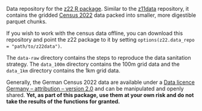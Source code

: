 Data repository for the [z22 R package](https://github.com/jslth/z22). Similar
to the [z11data](https://github.com/stefanjuenger/z11data) repository, it
contains the gridded
[Census 2022](https://www.zensus2022.de/DE/Ergebnisse-des-Zensus/gitterzellen.html)
data packed into smaller, more digestible parquet chunks. 

If you wish to work with the census data offline, you can download this
repository and point the z22 package to it by setting
`options(z22.data_repo = "path/to/z22data")`.

The `data-raw` directory contains the steps to reproduce the data sanitation
strategy. The `data_100m` directory contains the 100m grid data and the
`data_1km` directory contains the 1km grid data.

Generally, the German Census 2022 data are available under a [Data licence
Germany – attribution – version 2.0](https://www.govdata.de/dl-de/by-2-0) and
can be manipulated and openly shared. **Yet, as part of this package, use them
at your own risk and do not take the results of the functions for granted.**
